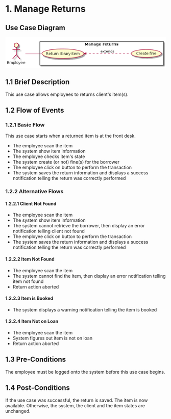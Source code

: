 # 1. Manage Returns

## Use Case Diagram

![Use Case Diagram](./return.png)

## 1.1 Brief Description

This use case allows employees to returns client's item(s).

## 1.2 Flow of Events

### 1.2.1 Basic Flow

This use case starts when a returned item is at the front desk.

* The employee scan the item
* The system show item information
* The employee checks item's state
* The system create (or not) fine(s) for the borrower
* The employee click on button to perform the transaction
* The system saves the return information and displays a success notification telling the return was correctly performed

### 1.2.2 Alternative Flows

#### 1.2.2.1 Client Not Found

* The employee scan the item
* The system show item information
* The system cannot retrieve the borrower, then display an error notification telling client not found
* The employee click on button to perform the transaction
* The system saves the return information and displays a success notification telling the return was correctly performed

#### 1.2.2.2 Item Not Found

* The employee scan the item
* The system cannot find the item, then display an error notification telling item not found
* Return action aborted

#### 1.2.2.3 Item is Booked

* The system displays a warning notification telling the item is booked

#### 1.2.2.4 Item Not on Loan

* The employee scan the item
* System figures out item is not on loan
* Return action aborted

## 1.3 Pre-Conditions

The employee must be logged onto the system before this use case begins.

## 1.4 Post-Conditions

If the use case was successful, the return is saved. The item is now available. Otherwise, the
system, the client and the item states are unchanged.
